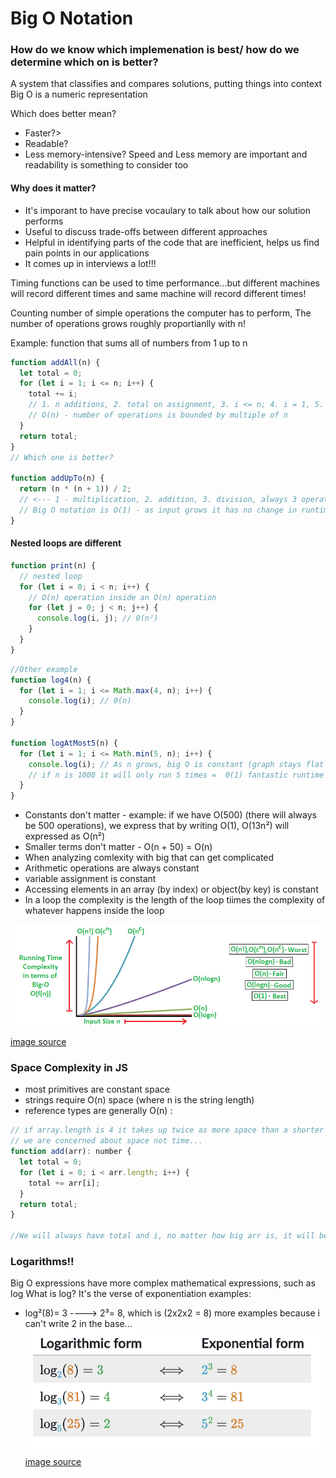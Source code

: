 # Big O Notation

### How do we know which implemenation is best/ how do we determine which on is better?

A system that classifies and compares solutions, putting things into context
Big O is a numeric representation

Which does better mean?

- Faster?>
- Readable?
- Less memory-intensive?
  Speed and Less memory are important and readability is something to consider too

#### Why does it matter?

- It's imporant to have precise vocaulary to talk about how our solution performs
- Useful to discuss trade-offs between different approaches
- Helpful in identifying parts of the code that are inefficient, helps us find pain points in our applications
- It comes up in interviews a lot!!!

Timing functions can be used to time performance...but different machines will record different times and same machine will record different times!

Counting number of simple operations the computer has to perform, The number of operations grows roughly proportianlly with n!

Example:
function that sums all of numbers from 1 up to n

```javascript
function addAll(n) {
  let total = 0;
  for (let i = 1; i <= n; i++) {
    total += i;
    // 1. n additions, 2. total on assignment, 3. i <= n; 4. i = 1, 5. n assignments
    // O(n) - number of operations is bounded by multiple of n
  }
  return total;
}
// Which one is better?

function addUpTo(n) {
  return (n * (n + 1)) / 2;
  // <--- 1 - multiplication, 2. addition, 3. division, always 3 operations
  // Big O notation is O(1) - as input grows it has no change in runtime
}
```

#### Nested loops are different

```javascript
function print(n) {
  // nested loop
  for (let i = 0; i < n; i++) {
    // O(n) operation inside an O(n) operation
    for (let j = 0; j < n; j++) {
      console.log(i, j); // 0(n²)
    }
  }
}
```

```javascript
//Other example
function log4(n) {
  for (let i = 1; i <= Math.max(4, n); i++) {
    console.log(i); // 0(n)
  }
}

function logAtMost5(n) {
  for (let i = 1; i <= Math.min(5, n); i++) {
    console.log(i); // As n grows, big O is constant (graph stays flat when it hits 5),
    // if n is 1000 it will only run 5 times =  0(1) fantastic runtime
  }
}
```

- Constants don't matter - example: if we have O(500) (there will always be 500 operations), we express that by writing O(1), O(13n²) will expressed as O(n²)
- Smaller terms don't matter - O(n + 50) = O(n)
- When analyzing comlexity with big that can get complicated
- Arithmetic operations are always constant
- variable assignment is constant
- Accessing elements in an array (by index) or object(by key) is constant
- In a loop the complexity is the length of the loop tiimes the complexity of whatever happens inside the loop

![Big O Notation](/src/assets/bigOgraph.png 'Big O notation')

[image source](https://www.cdn.geeksforgeeks.org/wp-content/uploads/mypic.png)

### Space Complexity in JS

- most primitives are constant space
- strings require O(n) space (where n is the string length)
- reference types are generally O(n) :

```javascript
// if array.length is 4 it takes up twice as more space than a shorter array
// we are concerned about space not time... 
function add(arr): number {
  let total = 0;
  for (let i = 0; i < arr.length; i++) {
    total += arr[i];
  }
  return total;
}

//We will always have total and i, no matter how big arr is, it will be 0(1) space

```

### Logarithms!!

Big O expressions have more complex mathematical expressions, such as log
What is log? It's the verse of exponentiation
examples: 
- log²(8)= 3 ----> 2³= 8, which is (2x2x2 = 8)
more examples because i can't write 2 in the base...
![logarithmic examples](/src/assets/logarithmicExamples.png 'Logarithmic examples')
[image source](https://www.khanacademy.org/math/algebra2/x2ec2f6f830c9fb89:logs/x2ec2f6f830c9fb89:log-intro/a/intro-to-logarithms)


